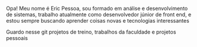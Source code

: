 Opa! Meu nome é Eric Pessoa, sou formado em análise e desenvolvimento de sistemas, trabalho atualmente como desenvolvedor júnior de front end, e estou sempre buscando aprender coisas novas
e tecnologias interessantes

Guardo nesse git projetos de treino, trabalhos da faculdade e projetos pessoais

<!---
Eric-Pessoa/Eric-Pessoa is a ✨ special ✨ repository because its `README.md` (this file) appears on your GitHub profile.
You can click the Preview link to take a look at your changes.
--->
